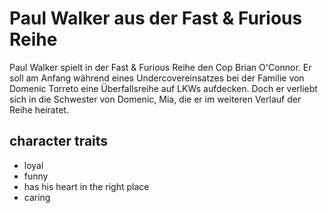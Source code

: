 # Paul Walker aus der Fast & Furious Reihe

Paul Walker spielt in der Fast & Furious Reihe den Cop Brian O'Connor. Er soll am Anfang während eines Undercovereinsatzes bei der Familie von Domenic Torreto eine Überfallsreihe auf LKWs aufdecken. 
Doch er verliebt sich in die Schwester von Domenic, Mia, die er im weiteren Verlauf der Reihe heiratet. 

## character traits

* loyal
* funny
* has his heart in the right place
* caring


